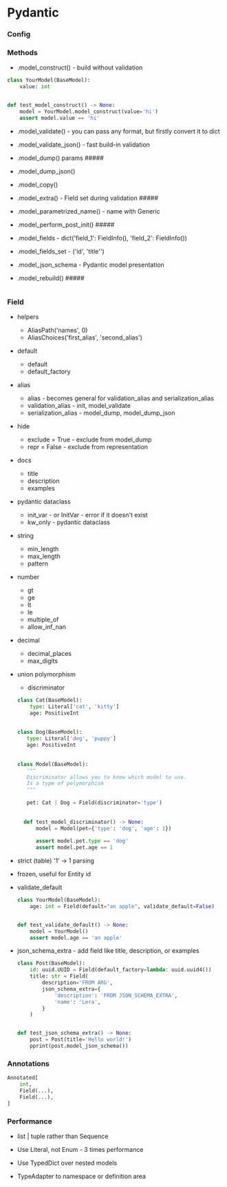 # Pydantic

### Config

### Methods

* .model_construct() - build without validation

```python
class YourModel(BaseModel):
    value: int


def test_model_construct() -> None:
    model = YourModel.model_construct(value='hi')
    assert model.value == 'hi'
```

* .model_validate() - you can pass any format, but firstly convert it to dict
* .model_validate_json() - fast build-in validation


* .model_dump()  params #####
* .model_dump_json()


* .model_copy()


* .model_extra() - Field set during validation  #####


* .model_parametrized_name() - name with Generic


* .model_perform_post_init()  #####


* .model_fields - dict('field_1': FieldInfo(), 'field_2': FieldInfo())
* .model_fields_set - ('id', 'title'')


* .model_json_schema - Pydantic model presentation
* .model_rebuild()  #####
  ```python
  
  ```

### Field


* helpers
  - AliasPath('names', 0)
  - AliasChoices('first_alias', 'second_alias')


* default
  - default
  - default_factory


* alias
  - alias - becomes general for validation_alias and serialization_alias
  - validation_alias - init, model_validate
  - serialization_alias - model_dump, model_dump_json


* hide
  - exclude = True - exclude from model_dump
  - repr = False - exclude from representation


* docs
  - title   
  - description
  - examples

  
* pydantic dataclass
  - init_var - or InitVar - error if it doesn't exist
  - kw_only - pydantic dataclass


* string
  - min_length
  - max_length
  - pattern


* number
  - gt
  - ge
  - lt
  - le
  - multiple_of
  - allow_inf_nan


* decimal
  - decimal_places
  - max_digits


* union polymorphism
  - discriminator
  ```python
  class Cat(BaseModel):
      type: Literal['cat', 'kitty']
      age: PositiveInt
    
    
  class Dog(BaseModel):
     type: Literal['dog', 'puppy']
     age: PositiveInt
    
    
  class Model(BaseModel):
     """
     Discriminator allows you to know which model to use.
     Is a type of polymorphism
     """
    
     pet: Cat | Dog = Field(discriminator='type')
    
    
    def test_model_discriminator() -> None:
        model = Model(pet={'type': 'dog', 'age': 1})
    
        assert model.pet.type == 'dog'
        assert model.pet.age == 1
    ```


* strict (table) '1' -> 1 parsing


* frozen, useful for Entity id


* validate_default

  ```python
  class YourModel(BaseModel):
      age: int = Field(default="an apple", validate_default=False)


  def test_validate_default() -> None:
      model = YourModel()
      assert model.age == 'an apple'
  ```
  
* json_schema_extra - add field like title, description, or examples

  ```python
  class Post(BaseModel):
      id: uuid.UUID = Field(default_factory=lambda: uuid.uuid4())
      title: str = Field(
          description='FROM ARG',
          json_schema_extra={
              'description': 'FROM JSON_SCHEMA_EXTRA',
              'name': 'Lera',
          }
      )
  
  
  def test_json_schema_extra() -> None:
      post = Post(title='Hello world!')
      pprint(post.model_json_schema())
  ```

### Annotations

```python
Annotated[
    int,
    Field(...),
    Field(...),
]
```

### Performance

* list | tuple rather than Sequence


* Use Literal, not Enum - 3 times performance


* Use TypedDict over nested models


* TypeAdapter to namespace or definition area
